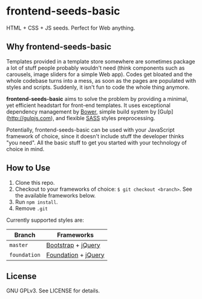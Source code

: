 # frontend-seeds-basic
HTML + CSS + JS seeds. Perfect for Web anything.

## Why frontend-seeds-basic

Templates provided in a template store somewhere are sometimes package a lot of stuff people probably wouldn't need
(think components such as carousels, image sliders for a simple Web app). Codes get bloated and the whole codebase
turns into a mess, as soon as the pages are populated with styles and scripts. Suddenly, it isn't fun to code the whole
thing anymore.

**frontend-seeds-basic** aims to solve the problem by providing a minimal, yet efficient headstart for front-end
templates. It uses exceptional dependency management by [Bower](http://bower.io), simple build system by [Gulp]
(http://gulpjs.com), and flexible [SASS](http://sass-lang.com) styles preprocessing.

Potentially, frontend-seeds-basic can be used with your JavaScript framework of choice, since it doesn't include stuff
the developer thinks "you need". All the basic stuff to get you started with your technology of choice in mind.

## How to Use
1. Clone this repo.
2. Checkout to your frameworks of choice: `$ git checkout <branch>`. See the available frameworks below.
3. Run `npm install`.
4. Remove `.git`

Currently supported styles are:

| Branch       | Frameworks                                                             |
| ------------ | ---------------------------------------------------------------------- |
| `master`     | [Bootstrap](http://getbootstrap.com) + [jQuery](http://jquery.com)     |
| `foundation` | [Foundation](http://foundation.zurb.com) + [jQuery](http://jquery.com) |

## License
GNU GPLv3. See LICENSE for details.
